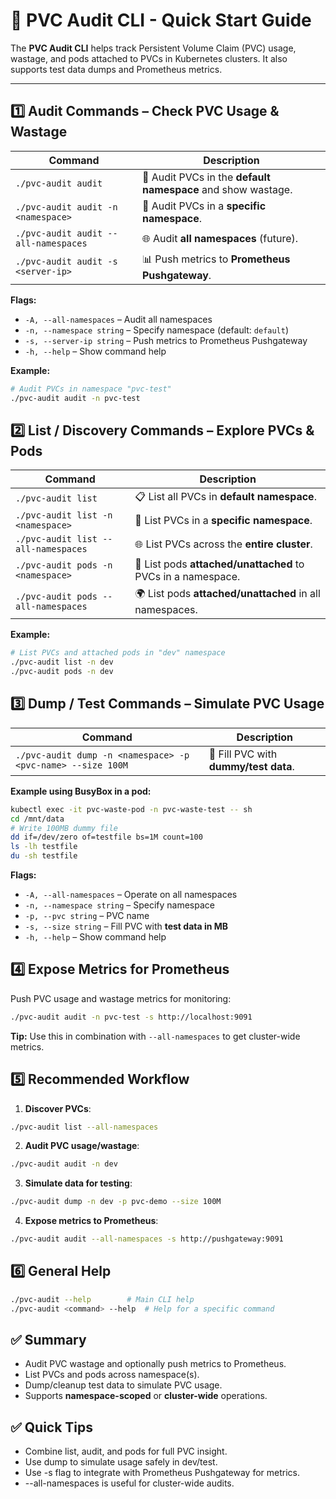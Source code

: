 # 🧩 PVC Audit CLI - Quick Start Guide

The **PVC Audit CLI** helps track Persistent Volume Claim (PVC) usage, wastage, and pods attached to PVCs in Kubernetes clusters. It also supports test data dumps and Prometheus metrics.

---

## 1️⃣ Audit Commands – Check PVC Usage & Wastage

| Command | Description |
|---------|-------------|
| `./pvc-audit audit` | 🎯 Audit PVCs in the **default namespace** and show wastage. |
| `./pvc-audit audit -n <namespace>` | 📌 Audit PVCs in a **specific namespace**. |
| `./pvc-audit audit --all-namespaces` | 🌐 Audit **all namespaces** (future). |
| `./pvc-audit audit -s <server-ip>` | 📊 Push metrics to **Prometheus Pushgateway**. |

**Flags:**
- `-A, --all-namespaces` – Audit all namespaces  
- `-n, --namespace string` – Specify namespace (default: `default`)  
- `-s, --server-ip string` – Push metrics to Prometheus Pushgateway  
- `-h, --help` – Show command help  

**Example:**
```bash
# Audit PVCs in namespace "pvc-test"
./pvc-audit audit -n pvc-test
````



## 2️⃣ List / Discovery Commands – Explore PVCs & Pods

| Command                             | Description                                                  |
| ----------------------------------- | ------------------------------------------------------------ |
| `./pvc-audit list`                  | 📋 List all PVCs in **default namespace**.                   |
| `./pvc-audit list -n <namespace>`   | 📌 List PVCs in a **specific namespace**.                    |
| `./pvc-audit list --all-namespaces` | 🌐 List PVCs across the **entire cluster**.                  |
| `./pvc-audit pods -n <namespace>`   | 🐳 List pods **attached/unattached** to PVCs in a namespace. |
| `./pvc-audit pods --all-namespaces` | 🌍 List pods **attached/unattached** in all namespaces.      |

**Example:**

```bash
# List PVCs and attached pods in "dev" namespace
./pvc-audit list -n dev
./pvc-audit pods -n dev
```


## 3️⃣ Dump / Test Commands – Simulate PVC Usage

| Command                                                     | Description                           |
| ----------------------------------------------------------- | ------------------------------------- |
| `./pvc-audit dump -n <namespace> -p <pvc-name> --size 100M` | 💾 Fill PVC with **dummy/test data**. |


**Example using BusyBox in a pod:**

```bash
kubectl exec -it pvc-waste-pod -n pvc-waste-test -- sh
cd /mnt/data
# Write 100MB dummy file
dd if=/dev/zero of=testfile bs=1M count=100
ls -lh testfile
du -sh testfile
```

**Flags:**

* `-A, --all-namespaces` – Operate on all namespaces
* `-n, --namespace string` – Specify namespace
* `-p, --pvc string` – PVC name
* `-s, --size string` – Fill PVC with **test data in MB**
* `-h, --help` – Show command help



## 4️⃣ Expose Metrics for Prometheus

Push PVC usage and wastage metrics for monitoring:

```bash
./pvc-audit audit -n pvc-test -s http://localhost:9091
```

**Tip:** Use this in combination with `--all-namespaces` to get cluster-wide metrics.



## 5️⃣ Recommended Workflow

1. **Discover PVCs**:

```bash
./pvc-audit list --all-namespaces
```

2. **Audit PVC usage/wastage**:

```bash
./pvc-audit audit -n dev
```

3. **Simulate data for testing**:

```bash
./pvc-audit dump -n dev -p pvc-demo --size 100M
```


4. **Expose metrics to Prometheus**:

```bash
./pvc-audit audit --all-namespaces -s http://pushgateway:9091
```


## 6️⃣ General Help

```bash
./pvc-audit --help        # Main CLI help
./pvc-audit <command> --help  # Help for a specific command
```



## ✅ Summary

* Audit PVC wastage and optionally push metrics to Prometheus.
* List PVCs and pods across namespace(s).
* Dump/cleanup test data to simulate PVC usage.
* Supports **namespace-scoped** or **cluster-wide** operations.


## ✅ Quick Tips

- Combine list, audit, and pods for full PVC insight.
- Use dump to simulate usage safely in dev/test.
- Use -s flag to integrate with Prometheus Pushgateway for metrics.
- --all-namespaces is useful for cluster-wide audits.